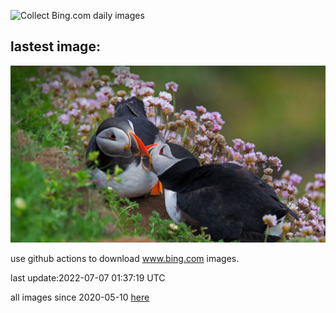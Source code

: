 ![Collect Bing.com daily images](https://github.com/counter2015/bing-daily-images/workflows/Collect%20Bing.com%20daily%20images/badge.svg)
## lastest image:
![](images/KissingPuffins.jpg)

use github actions to download www.bing.com images.

last update:2022-07-07 01:37:19 UTC

all images since 2020-05-10 [here](https://github.com/counter2015/bing-daily-images/tree/master/images) 

